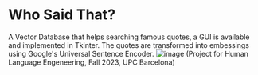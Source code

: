 # Who Said That?
A Vector Database that helps searching famous quotes, a GUI is available and implemented in Tkinter. The quotes are transformed into embessings using Google's Universal Sentence Encoder.
 ![image](https://github.com/Aure20/Who_Said_That/assets/56356209/732745a4-2e9d-447c-a241-2d5363f507e2)
(Project for Human Language Engeneering, Fall 2023, UPC Barcelona)
